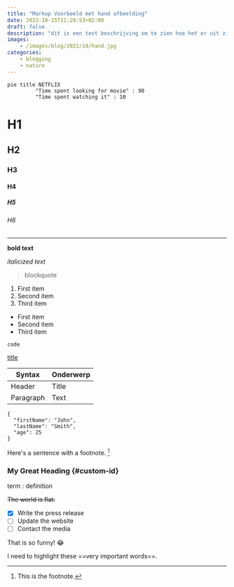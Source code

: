 ```yaml
---
title: "Markup Voorbeeld met hand afbeelding"
date: 2022-10-15T11:28:53+02:00
draft: false
description: "dit is een test beschrijving om te zien hoe het er uit ziet op onze blog pagina."
images:
    - /images/blog/2022/10/hand.jpg
categories:
    - blogging
    - nature
---
```


```mermaid
pie title NETFLIX
         "Time spent looking for movie" : 90
         "Time spent watching it" : 10
```

# H1
## H2
### H3
#### H4
##### H5
###### H6

---

**bold text**

*italicized text*

> blockquote

1. First item
2. Second item
3. Third item

- First item
- Second item
- Third item

`code`

[title](https://www.example.com)

| Syntax | Onderwerp |
| ----------- | ----------- |
| Header | Title |
| Paragraph | Text |

```
{
  "firstName": "John",
  "lastName": "Smith",
  "age": 25
}
```

Here's a sentence with a footnote. [^1]

[^1]: This is the footnote.

### My Great Heading {#custom-id}

term
: definition

~~The world is flat.~~

- [x] Write the press release
- [ ] Update the website
- [ ] Contact the media

That is so funny! :joy:

I need to highlight these ==very important words==.